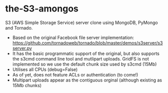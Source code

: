 # the-S3-amongos
S3 (AWS Simple Storage Service) server clone using MongoDB, PyMongo and Tornado.

* Based on the original Facebook file server implementation: https://github.com/tornadoweb/tornado/blob/master/demos/s3server/s3server.py
* It has the basic programmatic support of the original, but also supports the s3cmd command line tool and mutlipart uploads. GridFS is not implemented so we use the default chunk size used by s3cmd (15Mb)
* Utilises all CPUs (debug=False)
* As of yet, does not feature ACLs or authentication (to come!)
* Multipart uploads appear as the contiguous orginal (although existing as 15Mb chunks)

